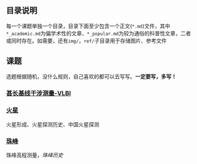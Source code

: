 ## 目录说明
每一个课题单独一个目录，目录下面至少包含一个正文(`*.md`)文件，其中`*_academic.md`为偏学术性的文章、`*_popular.md`为较为通俗的科普性文章，二者或同时存在。如需要，还有`img/`，`ref/`子目录用于存储图片、参考文件
## 课题
选题根据随机，没什么规则，自己喜欢的都可以去写写。**一定要写，多写！**

### [甚长基线干涉测量-VLBI](./vlbi/)
### [火星](./hoxk/)
火星形成、火星探测历史、中国火星探测
### [珠峰](./vufg/)
珠峰高程测量，*珠峰历史*